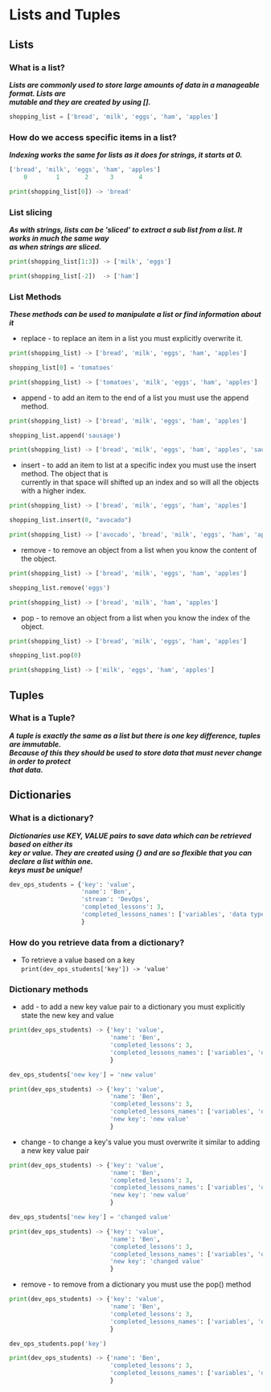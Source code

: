 # Lists and Tuples  

## Lists
### What is a list?  
  ***Lists are commonly used to store large amounts of data in a manageable format. Lists are***  
  ***mutable and they are created by using [].***  
```python
shopping_list = ['bread', 'milk', 'eggs', 'ham', 'apples']
```  

### How do we access specific items in a list?  
  ***Indexing works the same for lists as it does for strings, it starts at 0.***  
```python
['bread', 'milk', 'eggs', 'ham', 'apples']
    0        1       2      3       4

print(shopping_list[0]) -> 'bread'
```  
### List slicing  
  ***As with strings, lists can be 'sliced' to extract a sub list from a list. It works in much the same way***  
  ***as when strings are sliced.***  
```python
print(shopping_list[1:3]) -> ['milk', 'eggs']

print(shopping_list[-2])  -> ['ham']
```  
   
### List Methods  
  ***These methods can be used to manipulate a list or find information about it***  
* replace - to replace an item in a list you must explicitly overwrite it.  
```python
print(shopping_list) -> ['bread', 'milk', 'eggs', 'ham', 'apples']

shopping_list[0] = 'tomatoes'

print(shopping_list) -> ['tomatoes', 'milk', 'eggs', 'ham', 'apples']
```  
* append - to add an item to the end of a list you must use the append method.  
```python
print(shopping_list) -> ['bread', 'milk', 'eggs', 'ham', 'apples']

shopping_list.append('sausage')

print(shopping_list) -> ['bread', 'milk', 'eggs', 'ham', 'apples', 'sausage']
```  
* insert - to add an item to list at a specific index you must use the insert method. The object that is  
currently in that space will shifted up an index and so will all the objects with a higher index.  
```python
print(shopping_list) -> ['bread', 'milk', 'eggs', 'ham', 'apples']

shopping_list.insert(0, "avocado")

print(shopping_list) -> ['avocado', 'bread', 'milk', 'eggs', 'ham', 'apples']
```
* remove - to remove an object from a list when you know the content of the object.  
```python
print(shopping_list) -> ['bread', 'milk', 'eggs', 'ham', 'apples']

shopping_list.remove('eggs')

print(shopping_list) -> ['bread', 'milk', 'ham', 'apples']
```  
* pop - to remove an object from a list when you know the index of the object.  
```python
print(shopping_list) -> ['bread', 'milk', 'eggs', 'ham', 'apples']

shopping_list.pop(0)

print(shopping_list) -> ['milk', 'eggs', 'ham', 'apples']
```  

## Tuples  
### What is a Tuple?  
  ***A tuple is exactly the same as a list but there is one key difference, tuples are immutable.***  
  ***Because of this they should be used to store data that must never change in order to protect***  
  ***that data.***  
  
## Dictionaries  
### What is a dictionary?  
  ***Dictionaries use KEY, VALUE pairs to save data which can be retrieved based on either its***  
  ***key or value. They are created using {} and are so flexible that you can declare a list within one.***  
  ***keys must be unique!***
```python
dev_ops_students = {'key': 'value',
                    'name': 'Ben',
                    'stream': 'DevOps',
                    'completed_lessons': 3,
                    'completed_lessons_names': ['variables', 'data types', 'collections']  # This is a list declared as a value
                    }
```  
### How do you retrieve data from a dictionary?  
* To retrieve a value based on a key   
  `print(dev_ops_students['key']) -> 'value'`  
  
### Dictionary methods  
* add - to add a new key value pair to a dictionary you must explicitly state the new key and value
```python
print(dev_ops_students) -> {'key': 'value',
                            'name': 'Ben',
                            'completed_lessons': 3,
                            'completed_lessons_names': ['variables', 'data types', 'collections']
                            }

dev_ops_students['new key'] = 'new value'

print(dev_ops_students) -> {'key': 'value', 
                            'name': 'Ben', 
                            'completed_lessons': 3, 
                            'completed_lessons_names': ['variables', 'data types', 'collections'], 
                            'new key': 'new value'
                            }
```
* change - to change a key's value you must overwrite it similar to adding a new key value pair
```python
print(dev_ops_students) -> {'key': 'value', 
                            'name': 'Ben', 
                            'completed_lessons': 3, 
                            'completed_lessons_names': ['variables', 'data types', 'collections'], 
                            'new key': 'new value'
                            }

dev_ops_students['new key'] = 'changed value'

print(dev_ops_students) -> {'key': 'value', 
                            'name': 'Ben', 
                            'completed_lessons': 3, 
                            'completed_lessons_names': ['variables', 'data types', 'collections'], 
                            'new key': 'changed value'
                            }
```
* remove - to remove from a dictionary you must use the pop() method  
```python
print(dev_ops_students) -> {'key': 'value',
                            'name': 'Ben',
                            'completed_lessons': 3,
                            'completed_lessons_names': ['variables', 'data types', 'collections']
                            }

dev_ops_students.pop('key')

print(dev_ops_students) -> {'name': 'Ben',
                            'completed_lessons': 3,
                            'completed_lessons_names': ['variables', 'data types', 'collections']
                            }
```
